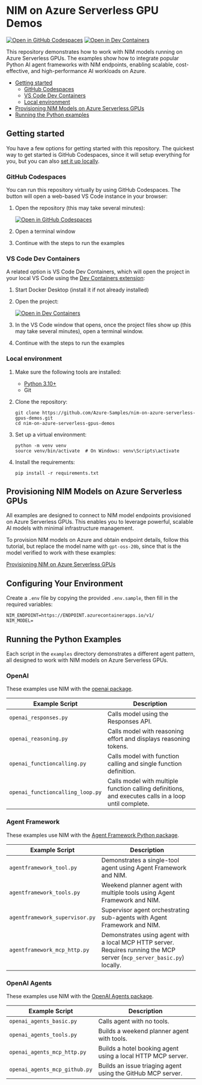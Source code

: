 # NIM on Azure Serverless GPU Demos

[![Open in GitHub Codespaces](https://img.shields.io/static/v1?style=for-the-badge&label=GitHub+Codespaces&message=Open&color=brightgreen&logo=github)](https://codespaces.new/Azure-Samples/nim-on-azure-serverless-gpus-demos)
[![Open in Dev Containers](https://img.shields.io/static/v1?style=for-the-badge&label=Dev%20Containers&message=Open&color=blue&logo=visualstudiocode)](https://vscode.dev/redirect?url=vscode://ms-vscode-remote.remote-containers/cloneInVolume?url=https://github.com/Azure-Samples/nim-on-azure-serverless-gpus-demos)

This repository demonstrates how to work with NIM models running on Azure Serverless GPUs. The examples show how to integrate popular Python AI agent frameworks with NIM endpoints, enabling scalable, cost-effective, and high-performance AI workloads on Azure.

* [Getting started](#getting-started)
  * [GitHub Codespaces](#github-codespaces)
  * [VS Code Dev Containers](#vs-code-dev-containers)
  * [Local environment](#local-environment)
* [Provisioning NIM Models on Azure Serverless GPUs](#provisioning-nim-models-on-azure-serverless-gpus)
* [Running the Python examples](#running-the-python-examples)

## Getting started

You have a few options for getting started with this repository.
The quickest way to get started is GitHub Codespaces, since it will setup everything for you, but you can also [set it up locally](#local-environment).

### GitHub Codespaces

You can run this repository virtually by using GitHub Codespaces. The button will open a web-based VS Code instance in your browser:

1. Open the repository (this may take several minutes):

    [![Open in GitHub Codespaces](https://github.com/codespaces/badge.svg)](https://codespaces.new/Azure-Samples/nim-on-azure-serverless-gpus-demos)

2. Open a terminal window
3. Continue with the steps to run the examples

### VS Code Dev Containers

A related option is VS Code Dev Containers, which will open the project in your local VS Code using the [Dev Containers extension](https://marketplace.visualstudio.com/items?itemName=ms-vscode-remote.remote-containers):

1. Start Docker Desktop (install it if not already installed)
2. Open the project:

    [![Open in Dev Containers](https://img.shields.io/static/v1?style=for-the-badge&label=Dev%20Containers&message=Open&color=blue&logo=visualstudiocode)](https://vscode.dev/redirect?url=vscode://ms-vscode-remote.remote-containers/cloneInVolume?url=https://github.com/Azure-Samples/nim-on-azure-serverless-gpus-demos)

3. In the VS Code window that opens, once the project files show up (this may take several minutes), open a terminal window.
4. Continue with the steps to run the examples

### Local environment

1. Make sure the following tools are installed:

    * [Python 3.10+](https://www.python.org/downloads/)
    * Git

2. Clone the repository:

    ```shell
    git clone https://github.com/Azure-Samples/nim-on-azure-serverless-gpus-demos.git
    cd nim-on-azure-serverless-gpus-demos
    ```

3. Set up a virtual environment:

    ```shell
    python -m venv venv
    source venv/bin/activate  # On Windows: venv\Scripts\activate
    ```

4. Install the requirements:

    ```shell
    pip install -r requirements.txt
    ```

## Provisioning NIM Models on Azure Serverless GPUs

All examples are designed to connect to NIM model endpoints provisioned on Azure Serverless GPUs. This enables you to leverage powerful, scalable AI models with minimal infrastructure management.

To provision NIM models on Azure and obtain endpoint details, follow this tutorial, but replace the model name with `gpt-oss-20b`, since that is the model verified to work with these examples:

[Provisioning NIM on Azure Serverless GPUs](https://learn.microsoft.com/azure/container-apps/serverless-gpu-nim?tabs=bash)

## Configuring Your Environment

Create a `.env` file by copying the provided `.env.sample`, then fill in the required variables:

```
NIM_ENDPOINT=https://ENDPOINT.azurecontainerapps.io/v1/
NIM_MODEL=
```

## Running the Python Examples

Each script in the `examples` directory demonstrates a different agent pattern, all designed to work with NIM models on Azure Serverless GPUs.

### OpenAI

These examples use NIM with the [openai package](https://pypi.org/project/openai/).

| Example Script | Description |
|----------------|-------------|
| `openai_responses.py` | Calls model using the Responses API. |
| `openai_reasoning.py` | Calls model with reasoning effort and displays reasoning tokens. |
| `openai_functioncalling.py` | Calls model with function calling and single function definition. |
| `openai_functioncalling_loop.py` | Calls model with multiple function calling definitions, and executes calls in a loop until complete. |

### Agent Framework

These examples use NIM with the [Agent Framework Python package](https://learn.microsoft.com/agent-framework/).

| Example Script | Description |
|-----------------------------|---------------------------------------------------------------|
| `agentframework_tool.py`     | Demonstrates a single-tool agent using Agent Framework and NIM. |
| `agentframework_tools.py`    | Weekend planner agent with multiple tools using Agent Framework and NIM. |
| `agentframework_supervisor.py` | Supervisor agent orchestrating sub-agents with Agent Framework and NIM. |
| `agentframework_mcp_http.py` | Demonstrates using agent with a local MCP HTTP server. Requires running the MCP server (`mcp_server_basic.py`) locally. |

### OpenAI Agents

These examples use NIM with the [OpenAI Agents package](https://openai.github.io/openai-agents-python/).

| Example Script | Description |
|---------------|------------|
| `openai_agents_basic.py` | Calls agent with no tools. |
| `openai_agents_tools.py` | Builds a weekend planner agent with tools. |
| `openai_agents_mcp_http.py` | Builds a hotel booking agent using a local HTTP MCP server. |
| `openai_agents_mcp_github.py` | Builds an issue triaging agent using the GitHub MCP server. |
